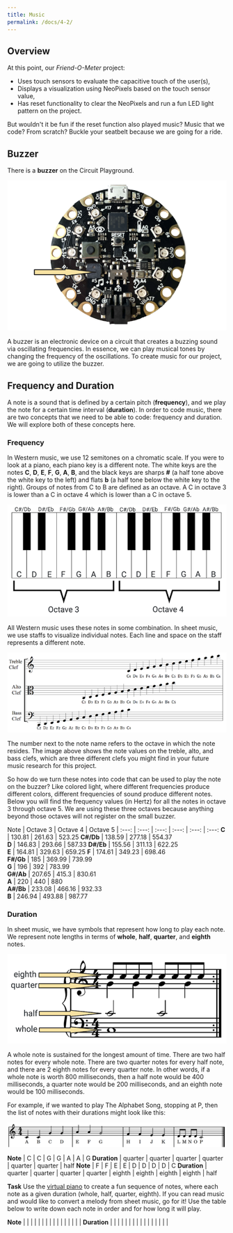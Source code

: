 ```yaml
---
title: Music
permalink: /docs/4-2/
---
```

## Overview
At this point, our *Friend-O-Meter* project:
- Uses touch sensors to evaluate the capacitive touch of the user(s),
- Displays a visualization using NeoPixels based on the touch sensor value,
- Has reset functionality to clear the NeoPixels and run a fun LED light pattern on the project.

But wouldn't it be fun if the reset function also played music? Music that we code? From scratch? Buckle your seatbelt because we are going for a ride.

## Buzzer
There is a **buzzer** on the Circuit Playground.

![buzzer](../images/4-2_buzzer.png)

A buzzer is an electronic device on a circuit that creates a buzzing sound via oscillating frequencies. In essence, we can play musical tones by changing the frequency of the oscillations. To create music for our project, we are going to utilize the buzzer.

## Frequency and Duration
A note is a sound that is defined by a certain pitch (**frequency**), and we play the note for a certain time interval (**duration**). In order to code music, there are two concepts that we need to be able to code: frequency and duration. We will explore both of these concepts here.

### Frequency
In Western music, we use 12 semitones on a chromatic scale. If you were to look at a piano, each piano key is a different note. The white keys are the notes **C**, **D**, **E**, **F**, **G**, **A**, **B**, and the black keys are sharps **#** (a half tone above the white key to the left) and flats **b** (a half tone below the white key to the right). Groups of notes from C to B are defined as an octave. A C in octave 3 is lower than a C in octave 4 which is lower than a C in octave 5.

[![piano keys with notes](../images/4-2_piano.png)](https://pixabay.com/vectors/piano-keys-octave-music-keyboard-307653/)

All Western music uses these notes in some combination. In sheet music, we use staffs to visualize individual notes. Each line and space on the staff represents a different note.

[![clef diagram](../images/4-2_clef-diagram.png)](https://en.m.wikiversity.org/wiki/File:Clef_Diagram.png)

The number next to the note name refers to the octave in which the note resides. The image above shows the note values on the treble, alto, and bass clefs, which are three different clefs you might find in your future music research for this project.

So how do we turn these notes into code that can be used to play the note on the buzzer? Like colored light, where different frequencies produce different colors, different frequencies of sound produce different notes. Below you will find the frequency values (in Hertz) for all the notes in octave 3 through octave 5. We are using these three octaves because anything beyond those octaves will not register on the small buzzer.

Note | Octave 3 | Octave 4 | Octave 5 |
:---: | :---: | :---: | :---: | :---: | :---:
**C**  |  130.81 | 261.63  | 523.25
**C#/Db**  | 138.59  | 277.18  |  554.37  
**D**  | 146.83  | 293.66  |  587.33
**D#/Eb**  | 155.56  | 311.13  | 622.25   
**E**  | 164.81  | 329.63  |  659.25
**F**  | 174.61  | 349.23  | 698.46  
**F#/Gb**  | 185  | 369.99  | 739.99   
**G**  | 196  | 392  | 783.99  
**G#/Ab**  | 207.65  | 415.3  | 830.61  
**A**  | 220  | 440  | 880  
**A#/Bb**  | 233.08  | 466.16  |  932.33  
**B**  | 246.94  | 493.88  |  987.77

### Duration
In sheet music, we have symbols that represent how long to play each note. We represent note lengths in terms of **whole**, **half**, **quarter**, and **eighth** notes.

[![note durations](../images/4-2_durations.png)](https://commons.wikimedia.org/wiki/File:Divisive_rhythm.png)

A whole note is sustained for the longest amount of time. There are two half notes for every whole note. There are two quarter notes for every half note, and there are 2 eighth notes for every quarter note. In other words, if a whole note is worth 800 milliseconds, then a half note would be 400 milliseconds, a quarter note would be 200 milliseconds, and an eighth note would be 100 milliseconds.

For example, if we wanted to play The Alphabet Song, stopping at P, then the list of notes with their durations might look like this:

![alphabet song](../images/4-2_alphabet-song.png)

**Note** | C | C | G | G | A | A | G
**Duration** | quarter | quarter | quarter | quarter | quarter | quarter | half
**Note** | F | F | E | E | D | D | D | D | C
**Duration** |  quarter | quarter | quarter | quarter | eighth | eighth | eighth | eighth | half

**Task** Use the [virtual piano](https://www.musicca.com/piano) to create a fun sequence of notes, where each note as a given duration (whole, half, quarter, eighth). If you can read music and would like to convert a melody from sheet music, go for it!
Use the table below to write down each note in order and for how long it will play.

**Note** | | | | | | | | | | | | | | | |
**Duration** | | | | | | | | | | | | | | | |
